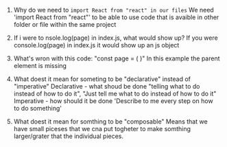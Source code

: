 1. Why do we need to `import React from "react" in our files`
    We need 'import React from "react"' to be able to use code  that is avaible in other folder or file within the same project

2. If i were to nsole.log(page) in index.js, what would show up?
    If you were console.log(page) in index.js it would show up an  js object 

3. What's wron with this code:
    "const page = (
        <!-- <h1>>Hello</h1>
        <p>This is my website !</p> -->
    )"
    In this example the parent element is missing

4. What doest it mean for someting to be "declarative" instead of "imperative"
    Declarative - what shoud be done "telling what to do       instead of how to do it", 
    "Just tell me what to do instead of how to do it"
    Imperative - how should it be done 
    'Describe to me every step on how to do something'



5. What doest it mean for somthing to be "composable"
    Means that we have small piceses that we cna put togheter to make somthing larger/grater that the individual pieces.